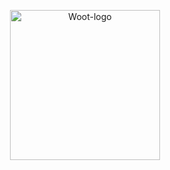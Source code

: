 <p align="center">
  <img src="[https://s3.us-west-2.amazonaws.com/gh-assets.chatwoot.com/brand.svg](https://img.ssangyongsports.eu.org/logo2.png)" alt="Woot-logo" width="240" />

